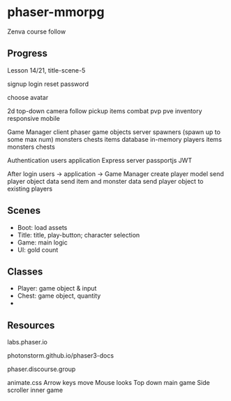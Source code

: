 # phaser-mmorpg
Zenva course follow

## Progress

  Lesson 14/21, title-scene-5


signup
login
reset password

choose avatar

2d top-down
camera follow
pickup items
combat
  pvp
  pve
inventory
responsive
  mobile


Game Manager
client
  phaser
  game objects
server
  spawners (spawn up to some max num)
    monsters
    chests
    items
database
  in-memory
    players
    items
    monsters
    chests

Authentication
  users
  application
  Express server
    passportjs
      JWT


After login
  users -> application -> Game Manager
    create player model
      send player object data
      send item and monster data
      send player object to existing players

## Scenes
  - Boot: load assets
  - Title: title, play-button; character selection
  - Game: main logic
  - UI: gold count

## Classes
  - Player: game object & input
  - Chest: game object, quantity
  - 

## Resources

labs.phaser.io

photonstorm.github.io/phaser3-docs

phaser.discourse.group

animate.css
Arrow keys move
Mouse looks
Top down main game
Side scroller inner game
